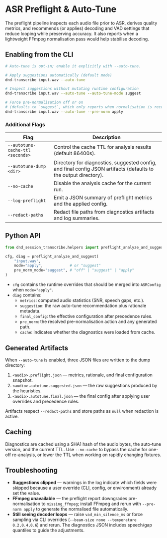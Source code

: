# ASR Preflight & Auto-Tune

The preflight pipeline inspects each audio file prior to ASR, derives quality metrics,
and recommends (or applies) decoding and VAD settings that reduce looping while
preserving accuracy. It also reports when a lightweight FFmpeg normalisation pass would
help stabilise decoding.

## Enabling from the CLI

```bash
# Auto-tune is opt-in; enable it explicitly with --auto-tune.

# Apply suggestions automatically (default mode)
dnd-transcribe input.wav --auto-tune

# Inspect suggestions without mutating runtime configuration
dnd-transcribe input.wav --auto-tune --auto-tune-mode suggest

# Force pre-normalisation off or on
# (defaults to `suggest`, which only reports when normalisation is recommended)
dnd-transcribe input.wav --auto-tune --pre-norm apply
```

### Additional Flags

| Flag | Description |
| ---- | ----------- |
| `--autotune-cache-ttl <seconds>` | Control the cache TTL for analysis results (default 86400s). |
| `--autotune-dump <dir>` | Directory for diagnostics, suggested config, and final config JSON artifacts (defaults to the output directory). |
| `--no-cache` | Disable the analysis cache for the current run. |
| `--log-preflight` | Emit a JSON summary of preflight metrics and the applied config. |
| `--redact-paths` | Redact file paths from diagnostics artifacts and log summaries. |

## Python API

```python
from dnd_session_transcribe.helpers import preflight_analyze_and_suggest

cfg, diag = preflight_analyze_and_suggest(
    "input.wav",
    mode="apply",            # or "suggest"
    pre_norm_mode="suggest", # "off" | "suggest" | "apply"
)
```

* `cfg` contains the runtime overrides that should be merged into `ASRConfig` when
  `mode="apply"`.
* `diag` contains:
  * `metrics`: computed audio statistics (SNR, speech gaps, etc.).
  * `suggestion`: the raw auto-tune recommendation plus rationale metadata.
  * `final_config`: the effective configuration after precedence rules.
  * `pre_norm`: the resolved pre-normalisation action and any generated path.
  * `cache`: indicates whether the diagnostics were loaded from cache.

## Generated Artifacts

When `--auto-tune` is enabled, three JSON files are written to the dump directory:

1. `<audio>.preflight.json` — metrics, rationale, and final configuration snapshot.
2. `<audio>.autotune.suggested.json` — the raw suggestions produced by the heuristics.
3. `<audio>.autotune.final.json` — the final config after applying user overrides and
   precedence rules.

Artifacts respect `--redact-paths` and store paths as `null` when redaction is active.

## Caching

Diagnostics are cached using a SHA1 hash of the audio bytes, the auto-tune version,
and the current TTL. Use `--no-cache` to bypass the cache for one-off re-analysis, or
lower the TTL when working on rapidly changing fixtures.

## Troubleshooting

* **Suggestions clipped** — warnings in the log indicate which fields were skipped
  because a user override (CLI, config, or environment) already set the value.
* **FFmpeg unavailable** — the preflight report downgrades pre-normalisation to
  `missing_ffmpeg`; install FFmpeg and rerun with `--pre-norm apply` to generate the
  normalised file automatically.
* **Still seeing decoder loops** — raise `vad_min_silence_ms` or force sampling via
  CLI overrides (`--beam-size none --temperature 0.2,0.4,0.6`) and rerun. The
  diagnostics JSON includes speech/gap quantiles to guide the adjustments.
